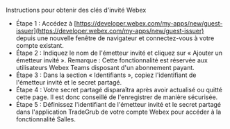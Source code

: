 Instructions pour obtenir des clés d'invité Webex
- Étape 1 : Accédez à [https://developer.webex.com/my-apps/new/guest-issuer](https://developer.webex.com/my-apps/new/guest-issuer) depuis une nouvelle fenêtre de navigateur et connectez-vous à votre compte existant.
- Étape 2 : Indiquez le nom de l'émetteur invité et cliquez sur « Ajouter un émetteur invité ». Remarque : Cette fonctionnalité est réservée aux utilisateurs Webex Teams disposant d'un abonnement payant.
- Étape 3 : Dans la section « Identifiants », copiez l'identifiant de l'émetteur invité et le secret partagé.
- Étape 4 : Votre secret partagé disparaîtra après avoir actualisé ou quitté cette page. Il est donc conseillé de l'enregistrer de manière sécurisée.
- Étape 5 : Définissez l'identifiant de l'émetteur invité et le secret partagé dans l'application TradeGrub de votre compte Webex pour accéder à la fonctionnalité Salles.
